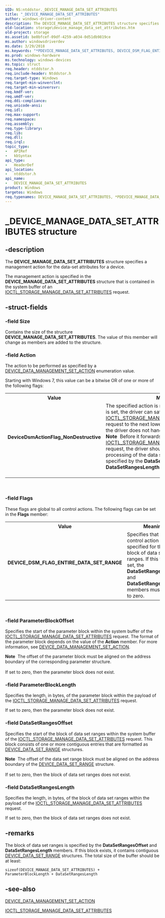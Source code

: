 ```yaml
---
UID: NS:ntddstor._DEVICE_MANAGE_DATA_SET_ATTRIBUTES
title: "_DEVICE_MANAGE_DATA_SET_ATTRIBUTES"
author: windows-driver-content
description: The DEVICE_MANAGE_DATA_SET_ATTRIBUTES structure specifies a management action for the data-set attributes for a device.
old-location: storage\device_manage_data_set_attributes.htm
old-project: storage
ms.assetid: be0bfcef-09df-4259-a034-0d51db9819ce
ms.author: windowsdriverdev
ms.date: 3/29/2018
ms.keywords: "*PDEVICE_MANAGE_DATA_SET_ATTRIBUTES, DEVICE_DSM_FLAG_ENTIRE_DATA_SET_RANGE, DEVICE_MANAGE_DATA_SET_ATTRIBUTES, DEVICE_MANAGE_DATA_SET_ATTRIBUTES structure [Storage Devices], DeviceDsmActionFlag_NonDestructive, PDEVICE_MANAGE_DATA_SET_ATTRIBUTES, PDEVICE_MANAGE_DATA_SET_ATTRIBUTES structure pointer [Storage Devices], _DEVICE_MANAGE_DATA_SET_ATTRIBUTES, ntddstor/DEVICE_MANAGE_DATA_SET_ATTRIBUTES, ntddstor/PDEVICE_MANAGE_DATA_SET_ATTRIBUTES, storage.device_manage_data_set_attributes, structs-general_f8d2d431-7187-4532-ac05-69868909fc66.xml"
ms.prod: windows-hardware
ms.technology: windows-devices
ms.topic: struct
req.header: ntddstor.h
req.include-header: Ntddstor.h
req.target-type: Windows
req.target-min-winverclnt: 
req.target-min-winversvr: 
req.kmdf-ver: 
req.umdf-ver: 
req.ddi-compliance: 
req.unicode-ansi: 
req.idl: 
req.max-support: 
req.namespace: 
req.assembly: 
req.type-library: 
req.lib: 
req.dll: 
req.irql: 
topic_type:
-	APIRef
-	kbSyntax
api_type:
-	HeaderDef
api_location:
-	ntddstor.h
api_name:
-	DEVICE_MANAGE_DATA_SET_ATTRIBUTES
product: Windows
targetos: Windows
req.typenames: DEVICE_MANAGE_DATA_SET_ATTRIBUTES, *PDEVICE_MANAGE_DATA_SET_ATTRIBUTES
---
```


# _DEVICE_MANAGE_DATA_SET_ATTRIBUTES structure


## -description


The 
    <b>DEVICE_MANAGE_DATA_SET_ATTRIBUTES</b> 
    structure specifies a management action for the data-set attributes for a device.

The management action is specified in the 
    <b>DEVICE_MANAGE_DATA_SET_ATTRIBUTES</b> 
    structure that is contained in the system buffer of an 
    <a href="https://msdn.microsoft.com/library/windows/hardware/ff560573">IOCTL_STORAGE_MANAGE_DATA_SET_ATTRIBUTES</a> 
    request.


## -struct-fields




### -field Size

Contains the size of the structure 
      <b>DEVICE_MANAGE_DATA_SET_ATTRIBUTES</b>. 
      The value of this member will change as members are added to the structure.


### -field Action

The action to be performed as specified by a 
       <a href="https://msdn.microsoft.com/library/windows/hardware/ff552520">DEVICE_DATA_MANAGEMENT_SET_ACTION</a> 
       enumeration value.

Starting with Windows 7, this value can be a bitwise OR of one or more of the following flags:

<table>
<tr>
<th>Value</th>
<th>Meaning</th>
</tr>
<tr>
<td width="40%"><a id="DeviceDsmActionFlag_NonDestructive"></a><a id="devicedsmactionflag_nondestructive"></a><a id="DEVICEDSMACTIONFLAG_NONDESTRUCTIVE"></a><dl>
<dt><b><b>DeviceDsmActionFlag_NonDestructive</b></b></dt>
</dl>
</td>
<td width="60%">
The specified action is non-destructive. If this flag is set, the driver can safely forward the 
         <a href="https://msdn.microsoft.com/library/windows/hardware/ff560573">IOCTL_STORAGE_MANAGE_DATA_SET_ATTRIBUTES</a> 
         request to the next lower driver in the stack even if the driver does not handle the specified action.

<div class="alert"><b>Note</b>  Before it forwards the 
         <a href="https://msdn.microsoft.com/library/windows/hardware/ff560573">IOCTL_STORAGE_MANAGE_DATA_SET_ATTRIBUTES</a> 
         request, the driver should still perform the normal processing of the data set ranges block that is specified 
         by the <b>DataSetRangesOffset</b> and <b>DataSetRangesLength</b> 
         members.</div>
<div> </div>
</td>
</tr>
</table>
 


### -field Flags

These flags are global to all control actions. The following flags can be set in the 
       <b>Flags</b> member:

<table>
<tr>
<th>Value</th>
<th>Meaning</th>
</tr>
<tr>
<td width="40%"><a id="DEVICE_DSM_FLAG_ENTIRE_DATA_SET_RANGE"></a><a id="device_dsm_flag_entire_data_set_range"></a><dl>
<dt><b><b>DEVICE_DSM_FLAG_ENTIRE_DATA_SET_RANGE</b></b></dt>
</dl>
</td>
<td width="60%">
Specifies that the control action is specified for the entire block of data set ranges. If this flag is 
         set, the <b>DataSetRangesOffset</b> and <b>DataSetRangesLength</b> 
         members must be set to zero.

</td>
</tr>
</table>
 


### -field ParameterBlockOffset

Specifies the start of the parameter block within the system buffer of the 
       <a href="https://msdn.microsoft.com/library/windows/hardware/ff560573">IOCTL_STORAGE_MANAGE_DATA_SET_ATTRIBUTES</a> 
       request. The format of the parameter block depends on the value of the <b>Action</b> 
       member. For more information, see 
       <a href="https://msdn.microsoft.com/library/windows/hardware/ff552520">DEVICE_DATA_MANAGEMENT_SET_ACTION</a>.

<div class="alert"><b>Note</b>  The offset of the parameter block must be aligned on the address boundary of the corresponding parameter 
      structure.</div>
<div> </div>
If set to zero, then the parameter block does not exist.


### -field ParameterBlockLength

Specifies the length, in bytes, of the parameter block within the payload of the 
       <a href="https://msdn.microsoft.com/library/windows/hardware/ff560573">IOCTL_STORAGE_MANAGE_DATA_SET_ATTRIBUTES</a> 
       request.

If set to zero, then the parameter block does not exist.


### -field DataSetRangesOffset

Specifies the start of the block of data set ranges within the system buffer of the 
       <a href="https://msdn.microsoft.com/library/windows/hardware/ff560573">IOCTL_STORAGE_MANAGE_DATA_SET_ATTRIBUTES</a> 
       request. This block consists of one or more contiguous entries that are formatted as 
       <a href="https://msdn.microsoft.com/library/windows/hardware/ff552523">DEVICE_DATA_SET_RANGE</a> structures.

<div class="alert"><b>Note</b>  The offset of the data set range block must be aligned on the address boundary of the 
       <a href="https://msdn.microsoft.com/library/windows/hardware/ff552523">DEVICE_DATA_SET_RANGE</a> structure.</div>
<div> </div>
If set to zero, then the block of data set ranges does not exist. 


### -field DataSetRangesLength

Specifies the length, in bytes, of the block of data set ranges within the payload of the 
       <a href="https://msdn.microsoft.com/library/windows/hardware/ff560573">IOCTL_STORAGE_MANAGE_DATA_SET_ATTRIBUTES</a> 
       request.

If set to zero, then the block of data set ranges does not exist.


## -remarks



The block of data set ranges is specified by the <b>DataSetRangesOffset</b> and 
     <b>DataSetRangesLength</b> members. If this block exists, it contains contiguous 
     <a href="https://msdn.microsoft.com/library/windows/hardware/ff552523">DEVICE_DATA_SET_RANGE</a> structures. The total 
     size of the buffer should be at least:

<code>sizeof(DEVICE_MANAGE_DATA_SET_ATTRIBUTES) + ParameterBlockLength + DataSetRangesLength</code>




## -see-also




<a href="https://msdn.microsoft.com/library/windows/hardware/ff552520">DEVICE_DATA_MANAGEMENT_SET_ACTION</a>



<a href="https://msdn.microsoft.com/library/windows/hardware/ff560573">IOCTL_STORAGE_MANAGE_DATA_SET_ATTRIBUTES</a>
 

 

